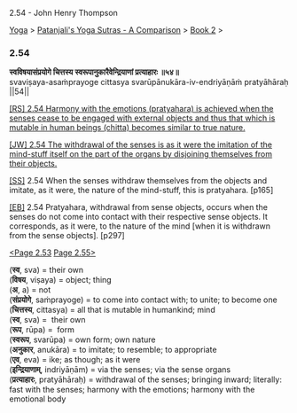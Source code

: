 2.54 - John Henry Thompson 

[Yoga](../../../yoga.html)‎ > ‎[Patanjali's Yoga Sutras - A Comparison](../../patanjani.html)‎ > ‎[Book 2](../book-2.html)‎ > ‎

### 2.54

**स्वविषयासंप्रयोगे चित्तस्य स्वरूपानुकारैवेन्द्रियाणां प्रत्याहारः ॥५४॥**  
svaviṣaya-asaṁprayoge cittasya svarūpānukāra-iv-endriyāṇāṁ pratyāhāraḥ ||54||  
  
  
[\[RS\] 2.54 Harmony with the emotions (pratyahara) is achieved when the senses cease to be engaged with external objects and thus that which is mutable in human beings (chitta) becomes similar to true nature.](http://www.ashtangayoga.info/philosophy/yoga-sutra-patanjali/chapter-2/item/svavishaya-asanprayoge-chittasya-svarupanukara/)  
  
[\[JW\] 2.54 The withdrawal of the senses is as it were the imitation of the mind-stuff itself on the part of the organs by disjoining themselves from their objects.](http://books.google.com/books?id=YzFImjtOxUwC&pg=PA197&ci=109%2C683%2C737%2C83&source=bookclip)  
  
[\[SS\]](http://www.amazon.com/Yoga-Sutras-Patanjali-Commentary-Satchidananda/dp/0932040381) 2.54 When the senses withdraw themselves from the objects and imitate, as it were, the nature of the mind-stuff, this is pratyahara. \[p165\]  
  
[\[EB\]](http://www.amazon.com/Yoga-Sutras-Patanjali-Translation-Commentary/dp/0865477361/ref=sr_1_1?ie=UTF8&s=books&qid=1250508322&sr=1-1) 2.54 Pratyahara, withdrawal from sense objects, occurs when the senses do not come into contact with their respective sense objects. It corresponds, as it were, to the nature of the mind \[when it is withdrawn from the sense objects\]. \[p297\]  
  
  
[<Page 2.53](253.html)  [Page 2.55>](255.html)  
  

(**स्व**, sva) = their own  
(**विषय**, viṣaya) = object; thing  
(**अ**, a) = not  
(**संप्रयोगे**, saṁprayoge) = to come into contact with; to unite; to become one  
(**चित्तस्य**, cittasya) = all that is mutable in humankind; mind  
(**स्व**, sva) =  their own  
(**रूप**, rūpa) =  form  
(**स्वरूप**, svarūpa) = own form; own nature  
(**अनुकार**, anukāra) = to imitate; to resemble; to appropriate  
(**एव**, eva) = ike; as though; as it were  
(**इन्द्रियाणाम्**, indriyāṇām) = via the senses; via the sense organs  
(**प्रत्याहारः**, pratyāhāraḥ) = withdrawal of the senses; bringing inward; literally: fast with the senses; harmony with the emotions; harmony with the emotional body


